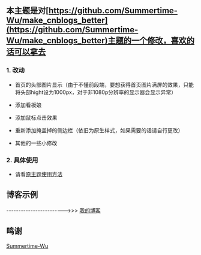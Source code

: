 ## 本主题是对[https://github.com/Summertime-Wu/make_cnblogs_better](https://github.com/Summertime-Wu/make_cnblogs_better)主题的一个修改，喜欢的话可以拿去

### 1. 改动

* 首页的头部图片显示（由于不懂前段端，要想获得首页图片满屏的效果，只能将头部hight设为1000px，对于非1080p分辨率的显示器会显示异常）

* 添加看板娘
* 添加鼠标点击效果
* 重新添加掩盖掉的侧边栏（依旧为原生样式，如果需要的话请自行更改）
* 其他的一些小修改

### 2. 具体使用

* 请看[原主题使用方法](https://github.com/Summertime-Wu/make_cnblogs_better)

## 博客示例

------------------------>>> [我的博客](https://www.cnblogs.com/nishoushun)


## 鸣谢

[Summertime-Wu](https://github.com/Summertime-Wu)